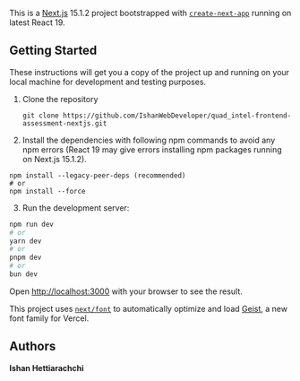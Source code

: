 This is a [Next.js](https://nextjs.org) 15.1.2 project bootstrapped with [`create-next-app`](https://nextjs.org/docs/app/api-reference/cli/create-next-app) running on latest React 19.

## Getting Started

These instructions will get you a copy of the project up and running on your local machine for development and testing purposes.

1. Clone the repository

   ```
   git clone https://github.com/IshanWebDeveloper/quad_intel-frontend-assessment-nextjs.git
   ```

2. Install the dependencies with following npm commands to avoid any npm errors (React 19 may give errors installing npm packages running on Next.js 15.1.2).

```
npm install --legacy-peer-deps (recommended)
# or
npm install --force

```

3. Run the development server:

```bash
npm run dev
# or
yarn dev
# or
pnpm dev
# or
bun dev
```

Open [http://localhost:3000](http://localhost:3000) with your browser to see the result.

This project uses [`next/font`](https://nextjs.org/docs/app/building-your-application/optimizing/fonts) to automatically optimize and load [Geist](https://vercel.com/font), a new font family for Vercel.

## Authors

**Ishan Hettiarachchi**
